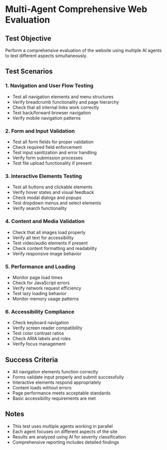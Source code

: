 # Multi-Agent Comprehensive Web Evaluation

## Test Objective
Perform a comprehensive evaluation of the website using multiple AI agents to test different aspects simultaneously.

## Test Scenarios

### 1. Navigation and User Flow Testing
- Test all navigation elements and menu structures
- Verify breadcrumb functionality and page hierarchy
- Check that all internal links work correctly
- Test back/forward browser navigation
- Verify mobile navigation patterns

### 2. Form and Input Validation
- Test all form fields for proper validation
- Check required field enforcement
- Test input sanitization and error handling
- Verify form submission processes
- Test file upload functionality if present

### 3. Interactive Elements Testing
- Test all buttons and clickable elements
- Verify hover states and visual feedback
- Check modal dialogs and popups
- Test dropdown menus and select elements
- Verify search functionality

### 4. Content and Media Validation
- Check that all images load properly
- Verify alt text for accessibility
- Test video/audio elements if present
- Check content formatting and readability
- Verify responsive image behavior

### 5. Performance and Loading
- Monitor page load times
- Check for JavaScript errors
- Verify network request efficiency
- Test lazy loading behavior
- Monitor memory usage patterns

### 6. Accessibility Compliance
- Check keyboard navigation
- Verify screen reader compatibility
- Test color contrast ratios
- Check ARIA labels and roles
- Verify focus management

## Success Criteria
- All navigation elements function correctly
- Forms validate input properly and submit successfully
- Interactive elements respond appropriately
- Content loads without errors
- Page performance meets acceptable standards
- Basic accessibility requirements are met

## Notes
- This test uses multiple agents working in parallel
- Each agent focuses on different aspects of the site
- Results are analyzed using AI for severity classification
- Comprehensive reporting includes detailed findings
